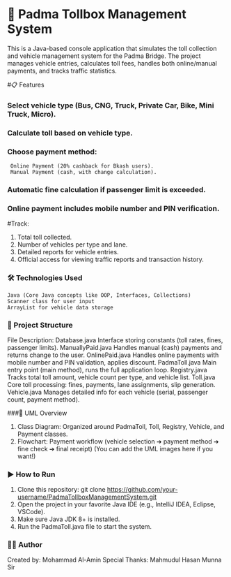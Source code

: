 
# 🚗 Padma Tollbox Management System
This is a Java-based console application that simulates the toll collection and vehicle management system for the Padma Bridge.
The project manages vehicle entries, calculates toll fees, handles both online/manual payments, and tracks traffic statistics.

#📋 Features
### Select vehicle type (Bus, CNG, Truck, Private Car, Bike, Mini Truck, Micro).
### Calculate toll based on vehicle type.
### Choose payment method:
     Online Payment (20% cashback for Bkash users).
     Manual Payment (cash, with change calculation).
### Automatic fine calculation if passenger limit is exceeded.
### Online payment includes mobile number and PIN verification.

#Track:
1. Total toll collected.
2. Number of vehicles per type and lane.
3. Detailed reports for vehicle entries.
4. Official access for viewing traffic reports and transaction history.

### 🛠️ Technologies Used
    Java (Core Java concepts like OOP, Interfaces, Collections)
    Scanner class for user input
    ArrayList for vehicle data storage

### 📂 Project Structure

File	Description: Database.java	Interface storing constants (toll rates, fines, passenger limits).
ManuallyPaid.java	Handles manual (cash) payments and returns change to the user.
OnlinePaid.java	Handles online payments with mobile number and PIN validation, applies discount.
PadmaToll.java	Main entry point (main method), runs the full application loop.
Registry.java	Tracks total toll amount, vehicle count per type, and vehicle list.
Toll.java	Core toll processing: fines, payments, lane assignments, slip generation.
Vehicle.java	Manages detailed info for each vehicle (serial, passenger count, payment method).


###📸 UML Overview
1. Class Diagram: Organized around PadmaToll, Toll, Registry, Vehicle, and Payment classes.
2. Flowchart: Payment workflow (vehicle selection ➔ payment method ➔ fine check ➔ final receipt) (You can add the UML images here if you want!)

### ▶️ How to Run
1. Clone this repository:  git clone https://github.com/your-username/PadmaTollboxManagementSystem.git
2. Open the project in your favorite Java IDE (e.g., IntelliJ IDEA, Eclipse, VSCode).
3. Make sure Java JDK 8+ is installed.
4. Run the PadmaToll.java file to start the system.

### 🙋‍♂️ Author
Created by: Mohammad Al-Amin
Special Thanks: Mahmudul Hasan Munna Sir


 

